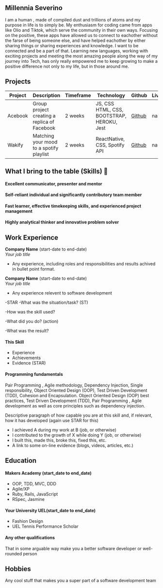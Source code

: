 ## Millennia Severino

I am a human , made of compiled dust and trillions of atoms and my purpose in life is to simply be. My enthusiasm for coding came from apps like Olio and Tiktok, which serve the community in their own ways. Focusing on the positive, these apps have allowed us to connect to eachother without the farse of being someone else, and have helped eachother by either sharing things or sharing experiences and knowledge. I want to be connected and be a part of that. Learning new languages, working with exciting projects and meeting the most amazing people along the way of my journey into Tech, has only really empowered me to keep growing to make a positive difference not only to my life, but in those around me. 

## Projects


| **Project**               | **Description**                                                                                                           | **Timeframe** | **Technology**                                | **Github**                                                          | **Live**                                          |
| ------------------------- | ------------------------------------------------------------------------------------------------------------------------- | ------------- | --------------------------------------------- | ------------------------------------------------------------------- | ------------------------------------------------- |
| Acebook    | Group project creating a replica of Facebook                                                                      | 2 weeks       | JS, CSS HTML, CSS, BOOTSTRAP, HEROKU, Jest                 | [Github](https://github.com/GuillerminaLorenzo/acebook-monsters-inc)           | na          |
| Wakify         | Matching your mood to a spotify playlist                                                                           | 2 weeks       | ReactNative, CSS, Spotify API                                | [Github](https://github.com/jonas-diete/wakify)           | na   |


## <a name="skills">What I bring to the table (Skills) 👏</a>

#### Excellent communicator, presenter and mentor ####

#### Self-reliant individual and significantly contributory team member ####

#### Fast learner, effective timekeeping skills, and experienced project management ####

#### Highly analytical thinker and innovative problem solver ####

## Work Experience

**Company Name** (start-date to end-date)  
_Your job title_

- Any experience, including roles and responsibilities and results achived in bullet point format.

**Company Name** (start-date to end-date)  
_Your job title_

- Any experience relevent to software development

-STAR
-What was the situation/task? (ST)

-How was the skill used?

-What did you do? (action)

-What was the result?


#### This Skill

- Experience
- Achievements
- Evidence (STAR)


#### Programming fundamentals

Pair Programming , Agile methodology, Dependency Injection, Single responsibility, Object Oriented Design (OOP), Test Driven Development (TDD), Cohesion and Encapsulation.
Object Oriented Design (OOP) best practices, Test Driven Development (TDD), Pair Programming , Agile development as well as core principles such as dependency injection.

Descriptive paragraph of how capable you are at this skill and, if relevant, how it has developed (again use STAR for this)

- I achieved A during my work at B (job, or otherwise)
- I contributed to the growth of X while doing Y (job, or otherwise)
- I built this, made this, broke this, fixed this, etc.
- A link to some on-line evidence (blogs, videos, articles, etc.)

## Education

#### Makers Academy (start_date to end_date)

- OOP, TDD, MVC, DDD
- Agile/XP
- Ruby, Rails, JavaScript
- RSpec, Jasmine

#### Your University UEL(start_date to end_date)

- Fashion Design
- UEL Tennis Performance Scholar

#### Any other qualifications

That in some arguable way make you a better software developer or well-rounded person

## Hobbies

Any cool stuff that makes you a super part of a software development team
